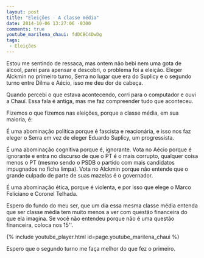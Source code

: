 ```yaml
---
layout: post
title: "Eleições - A classe média"
date: 2014-10-06 13:27:06 -0300
comments: true
youtube_marilena_chaui: fdDCBC4DwDg
tags:
 - Eleições
---
```


Estou me sentindo de ressaca, mas ontem não bebi nem uma gota de álcool, parei
para apensar e descobri, o problema foi a eleição. Eleger Alckmin no primeiro
turno, Serra no lugar que era do Suplicy e o segundo turno entre Dilma e Aécio,
isso me deu dor de cabeça.

Quando percebi o que estava acontecendo, corri para o computador e ouvi a Chauí.
Essa fala é antiga, mas me faz compreender tudo que aconteceu.

Fizemos o que fizemos nas eleições, porque a classe média, em sua maioria, é:

É uma abominação política porque é fascista e reacionária, e isso nos faz
eleger o Serra em vez de eleger Eduardo Suplicy, um progressista.

É uma abominação cognitiva porque é, ignorante. Vota no Aécio porque é
ignorante e entra no discurso de que o PT é o mais corrupto, qualquer coisa
menos o PT (mesmo sendo o PSDB o partido com mais candidatos impugnados no
ficha limpa). Vota no Alckmin porque não entende que o grande culpado de parte
de suas mazelas é o governador.

É uma abominação ética, porque é violenta, e por isso que elege o Marco
Feliciano e Coronel Telhada.

Espero do fundo do meu ser, que um dia essa mesma classe média entenda que ser
classe média tem muito menos a ver com questão financeira do que ela imagina.
Se você não entendeu porque não é uma questão financeira, coloca nos 15''.

{% include youtube_player.html id=page.youtube_marilena_chaui %}

Espero que o segundo turno me faça melhor do que fez o primeiro.
